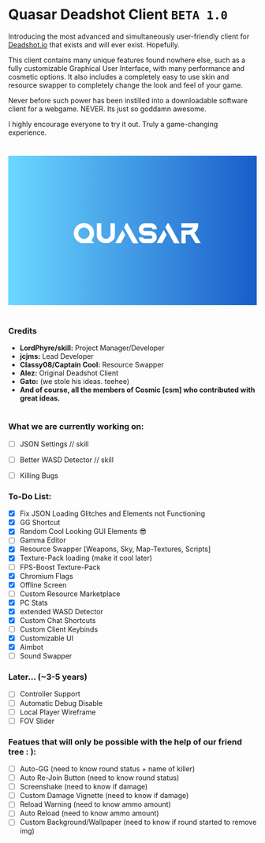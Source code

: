 # Quasar Deadshot Client `BETA 1.0`

Introducing the most advanced and simultaneously user-friendly client for [Deadshot.io](https://deadshot.io/) that exists and will ever exist. Hopefully.

This client contains many unique features found nowhere else, such as a fully customizable Graphical User Interface, with many performance and cosmetic options. It also includes a completely easy to use skin and resource swapper to completely change the look and feel of your game. 

Never before such power has been instilled into a downloadable software client for a webgame. NEVER. Its just so goddamn awesome.

I highly encourage everyone to try it out. Truly a game-changing experience.
 
# 
![Splash Screen Logo](splash.png)
#

### Credits

* **LordPhyre/skill:** Project Manager/Developer
* **jcjms:** Lead Developer
* **Classy08/Captain Cool:** Resource Swapper
* **Alez:** Original Deadshot Client
* **Gato:** (we stole his ideas. teehee)
* **And of course, all the members of Cosmic [csm] who contributed with great ideas.**

#

### What we are currently working on:
- [ ] JSON Settings // skill
- [ ] Better WASD Detector // skill
- [ ] Killing Bugs


### To-Do List:
- [x] Fix JSON Loading Glitches and Elements not Functioning
- [x] GG Shortcut
- [x] Random Cool Looking GUI Elements 😎
- [ ] Gamma Editor
- [x] Resource Swapper [Weapons, Sky, Map-Textures, Scripts]
- [x] Texture-Pack loading (make it cool later)
- [ ] FPS-Boost Texture-Pack
- [x] Chromium Flags
- [x] Offline Screen
- [ ] Custom Resource Marketplace
- [x] PC Stats
- [x] extended WASD Detector
- [x] Custom Chat Shortcuts
- [ ] Custom Client Keybinds
- [x] Customizable UI
- [x] Aimbot
- [ ] Sound Swapper

### Later... (~3-5 years)
- [ ] Controller Support
- [ ] Automatic Debug Disable
- [ ] Local Player Wireframe
- [ ] FOV Slider

### Featues that will only be possible with the help of our friend tree : ):
- [ ] Auto-GG (need to know round status + name of killer)
- [ ] Auto Re-Join Button (need to know round status)
- [ ] Screenshake (need to know if damage)
- [ ] Custom Damage Vignette (need to know if damage)
- [ ] Reload Warning (need to know ammo amount)
- [ ] Auto Reload (need to know ammo amount)
- [ ] Custom Background/Wallpaper (need to know if round started to remove img)
